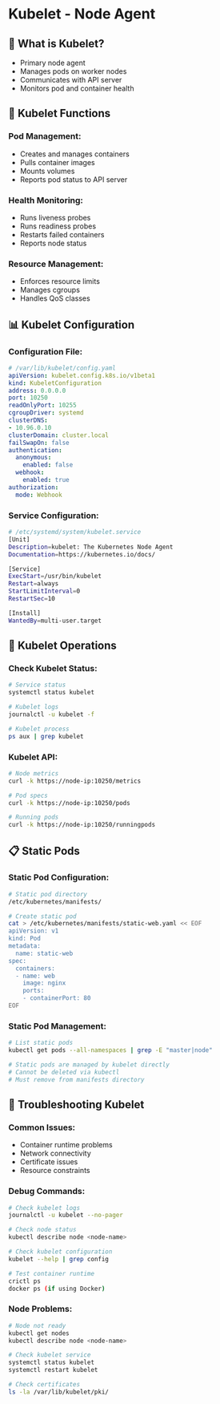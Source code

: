 # Kubelet - Node Agent

## 🎯 What is Kubelet?
- Primary node agent
- Manages pods on worker nodes
- Communicates with API server
- Monitors pod and container health

## 🔧 Kubelet Functions

### Pod Management:
- Creates and manages containers
- Pulls container images
- Mounts volumes
- Reports pod status to API server

### Health Monitoring:
- Runs liveness probes
- Runs readiness probes
- Restarts failed containers
- Reports node status

### Resource Management:
- Enforces resource limits
- Manages cgroups
- Handles QoS classes

## 📊 Kubelet Configuration

### Configuration File:
```yaml
# /var/lib/kubelet/config.yaml
apiVersion: kubelet.config.k8s.io/v1beta1
kind: KubeletConfiguration
address: 0.0.0.0
port: 10250
readOnlyPort: 10255
cgroupDriver: systemd
clusterDNS:
- 10.96.0.10
clusterDomain: cluster.local
failSwapOn: false
authentication:
  anonymous:
    enabled: false
  webhook:
    enabled: true
authorization:
  mode: Webhook
```

### Service Configuration:
```bash
# /etc/systemd/system/kubelet.service
[Unit]
Description=kubelet: The Kubernetes Node Agent
Documentation=https://kubernetes.io/docs/

[Service]
ExecStart=/usr/bin/kubelet
Restart=always
StartLimitInterval=0
RestartSec=10

[Install]
WantedBy=multi-user.target
```

## 🔧 Kubelet Operations

### Check Kubelet Status:
```bash
# Service status
systemctl status kubelet

# Kubelet logs
journalctl -u kubelet -f

# Kubelet process
ps aux | grep kubelet
```

### Kubelet API:
```bash
# Node metrics
curl -k https://node-ip:10250/metrics

# Pod specs
curl -k https://node-ip:10250/pods

# Running pods
curl -k https://node-ip:10250/runningpods
```

## 📋 Static Pods

### Static Pod Configuration:
```bash
# Static pod directory
/etc/kubernetes/manifests/

# Create static pod
cat > /etc/kubernetes/manifests/static-web.yaml << EOF
apiVersion: v1
kind: Pod
metadata:
  name: static-web
spec:
  containers:
  - name: web
    image: nginx
    ports:
    - containerPort: 80
EOF
```

### Static Pod Management:
```bash
# List static pods
kubectl get pods --all-namespaces | grep -E "master|node"

# Static pods are managed by kubelet directly
# Cannot be deleted via kubectl
# Must remove from manifests directory
```

## 🚨 Troubleshooting Kubelet

### Common Issues:
- Container runtime problems
- Network connectivity
- Certificate issues
- Resource constraints

### Debug Commands:
```bash
# Check kubelet logs
journalctl -u kubelet --no-pager

# Check node status
kubectl describe node <node-name>

# Check kubelet configuration
kubelet --help | grep config

# Test container runtime
crictl ps
docker ps (if using Docker)
```

### Node Problems:
```bash
# Node not ready
kubectl get nodes
kubectl describe node <node-name>

# Check kubelet service
systemctl status kubelet
systemctl restart kubelet

# Check certificates
ls -la /var/lib/kubelet/pki/
```